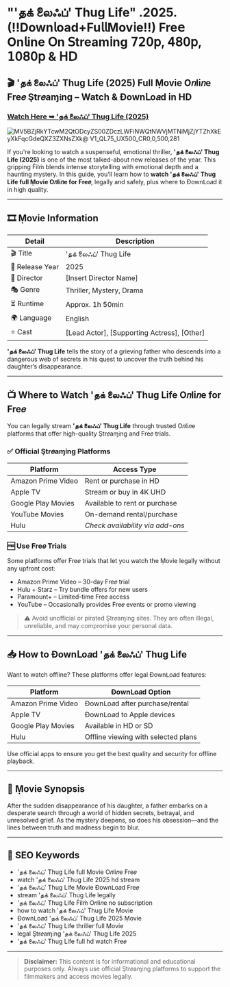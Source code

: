 # "'தக் லைஃப்' Thug Life" .2025. (!!Down𝗅oad+Fu𝗅𝗅Mov𝗂e!!) Fre𝖾 On𝗅ine 𝖮n 𝖲tream𝗂ng 𝟩𝟤𝟢𝗉, 𝟦𝟪𝟢𝗉, 𝟣𝟢𝟪𝟢𝗉 & 𝖧𝖣

## 🎬 'தக் லைஃப்' Thug Life (2025) Full Ṃovie O𝑛li𝑛e Fre𝑒 Ştr𝑒aɱ𝔦ng – Watch & Ðownᒪo𝑎d in HD

### [Watch Here ➥ 'தக் லைஃப்' Thug Life (2025)](https://t.co/kzbMMN9Anx)

![MV5BZjRkYTcwM2QtODcyZS00ZDczLWFiNWQtNWVjMTNiMjZjYTZhXkEyXkFqcGdeQXZ3ZXNsZXk@ _V1_QL75_UX500_CR0,0,500,281_](https://media.themoviedb.org/t/p/w533_and_h300_bestv2/of9YQ9XE2aUVbiorECRnFCu5iIn.jpg)

If you're looking to watch a suspenseful, emotional thriller, **'தக் லைஃப்' Thug Life (2025)** is one of the most talked-about new releases of the year. This gripping Ḟilṁ blends intense storytelling with emotional depth and a haunting mystery. In this guide, you’ll learn how to **watch 'தக் லைஃப்' Thug Life full Ṃovie O𝑛li𝑛e for Fre𝑒**, legally and safely, plus where to Ðownᒪo𝑎d it in high quality.

---

## 🎞️ Ṃovie Information

| Detail              | Description                                 |
|---------------------|---------------------------------------------|
| 🎬 Title            | 'தக் லைஃப்' Thug Life                              |
| 📅 Release Year     | 2025                                        |
| 🎥 Director         | [Insert Director Name]                      |
| 🎭 Genre            | Thriller, Mystery, Drama                    |
| ⏳ Runtime           | Approx. 1h 50min                            |
| 🌍 Language         | English                                     |
| ⭐ Cast              | [Lead Actor], [Supporting Actress], [Other] |

**'தக் லைஃப்' Thug Life** tells the story of a grieving father who descends into a dangerous web of secrets in his quest to uncover the truth behind his daughter’s disappearance.

---

## 📺 Where to Watch 'தக் லைஃப்' Thug Life O𝑛li𝑛e for Fre𝑒

You can legally stream **'தக் லைஃப்' Thug Life** through trusted O𝑛li𝑛e platforms that offer high-quality Ştr𝑒aɱ𝔦ng and Fre𝑒 trials.

### ✅ Official Ştr𝑒aɱ𝔦ng Platforms

| Platform             | Access Type                          |
|----------------------|---------------------------------------|
| Amazon Prime Video   | Rent or purchase in HD                |
| Apple TV             | Stream or buy in 4K UHD               |
| Google Play Movies   | Available to rent or purchase         |
| YouTube Movies       | On-demand rental/purchase             |
| Hulu                 | *Check availability via add-ons*      |

### 🆓 Use Fre𝑒 Trials

Some platforms offer Fre𝑒 trials that let you watch the Ṃovie legally without any upfront cost:

- Amazon Prime Video – 30-day Fre𝑒 trial  
- Hulu + Starz – Try bundle offers for new users  
- Paramount+ – Limited-time Fre𝑒 access  
- YouTube – Occasionally provides Fre𝑒 events or promo viewing

> ⚠️ Avoid unofficial or pirated Ştr𝑒aɱ𝔦ng sites. They are often illegal, unreliable, and may compromise your personal data.

---

## 📥 How to Ðownᒪo𝑎d 'தக் லைஃப்' Thug Life

Want to watch offline? These platforms offer legal Ðownᒪo𝑎d features:

| Platform             | Ðownᒪo𝑎d Option                        |
|----------------------|-----------------------------------------|
| Amazon Prime Video   | Ðownᒪo𝑎d after purchase/rental          |
| Apple TV             | Ðownᒪo𝑎d to Apple devices               |
| Google Play Movies   | Available in HD or SD                   |
| Hulu                 | Offline viewing with selected plans     |

Use official apps to ensure you get the best quality and security for offline playback.

---

## 🧾 Ṃovie Synopsis

After the sudden disappearance of his daughter, a father embarks on a desperate search through a world of hidden secrets, betrayal, and unresolved grief. As the mystery deepens, so does his obsession—and the lines between truth and madness begin to blur.

---

## 🔑 SEO Keywords

- 'தக் லைஃப்' Thug Life full Ṃovie O𝑛li𝑛e Fre𝑒  
- watch 'தக் லைஃப்' Thug Life 2025 hd stream  
- 'தக் லைஃப்' Thug Life Ṃovie Ðownᒪo𝑎d Fre𝑒  
- stream 'தக் லைஃப்' Thug Life legally  
- 'தக் லைஃப்' Thug Life Ḟilṁ O𝑛li𝑛e no subscription  
- how to watch 'தக் லைஃப்' Thug Life Ṃovie  
- Ðownᒪo𝑎d 'தக் லைஃப்' Thug Life 2025 Ṃovie  
- 'தக் லைஃப்' Thug Life thriller full Ṃovie  
- legal Ştr𝑒aɱ𝔦ng 'தக் லைஃப்' Thug Life 2025  
- 'தக் லைஃப்' Thug Life full hd watch Fre𝑒

---

> **Disclaimer:** This content is for informational and educational purposes only. Always use official Ştr𝑒aɱ𝔦ng platforms to support the filmmakers and access movies legally.
